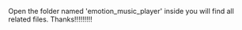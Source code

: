 Open the folder named 'emotion_music_player' inside you will find all related files.
Thanks!!!!!!!!!

